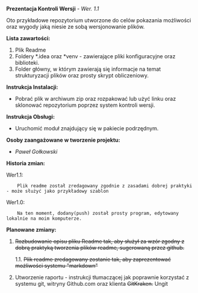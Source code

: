
**Prezentacja Kontroli Wersji** - *Wer. 1.1*

Oto przykładowe repozytorium utworzone do celów pokazania możliwości oraz wygody jaką niesie ze sobą wersjonowanie plików.

   **Lista zawartości:**
  
  1. Plik Readme
  2. Foldery *.idea oraz *venv - zawierające pliki konfiguracyjne oraz biblioteki.
  3. Folder główny, w którym zawierają się informacje na temat strukturyzacji plików oraz prosty skrypt obliczeniowy.  


**Instrukcja Instalacji:**
 - Pobrać plik w archiwum zip oraz rozpakować lub użyć linku oraz sklonować repozytorium poprzez system kontroli wersji.
 

**Instrukcja Obsługi:**
 - Uruchomić moduł znajdujący się w pakiecie podrzędnym.
 
 
 **Osoby zaangażowane w tworzenie projektu:**
 
 
 - *Paweł Gołkowski*

**Historia zmian:**


   Wer1.1:
   
        Plik readme został zredagowany zgodnie z zasadami dobrej praktyki - może służyć jako przykładowy szablon
   Wer1.0:
   
        Na ten moment, dodany(push) został prosty program, edytowany lokalnie na moim komputerze.
  

**Planowane zmiany:**
1. ~~Rozbudowanie opisu pliku Readme tak, aby służył za wzór zgodny z dobrą praktyką tworzenia plików readme, sugerowaną przez github.~~



      1.1. ~~Plik readme zredagowany zostanie tak, aby zaprezentować możliwości systemu "markdown"~~


2. Utworzenie raportu - instrukcji tłumaczącej jak poprawnie korzystać z systemu git, witryny Github.com oraz klienta ~~GitKraken.~~ Ungit
